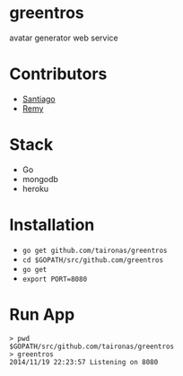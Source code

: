 greentros
==============

avatar generator web service

Contributors
=============

* [Santiago](https://github.com/santiaago)
* [Remy](https://github.com/rjourde)


Stack
======

* Go
* mongodb
* heroku

Installation
======

*   `go get github.com/taironas/greentros`
*   `cd $GOPATH/src/github.com/greentros`
*   `go get`
*   `export PORT=8080`

Run App
=======

    > pwd
    $GOPATH/src/github.com/taironas/greentros
    > greentros
    2014/11/19 22:23:57 Listening on 8080



